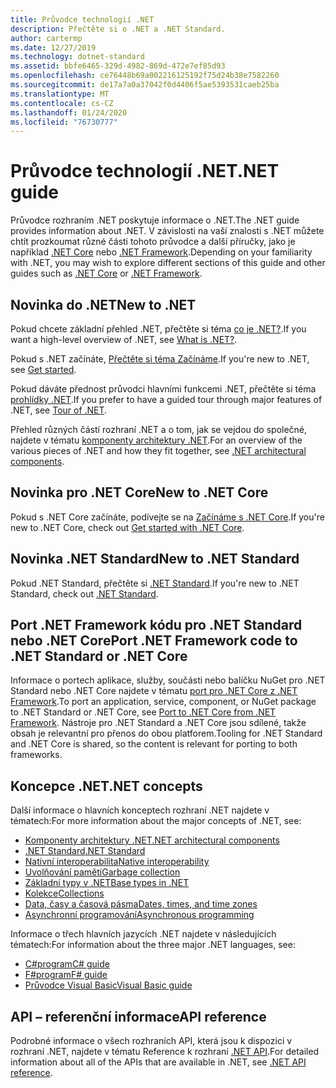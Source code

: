 ```yaml
---
title: Průvodce technologií .NET
description: Přečtěte si o .NET a .NET Standard.
author: cartermp
ms.date: 12/27/2019
ms.technology: dotnet-standard
ms.assetid: bbfe6465-329d-4982-869d-472e7ef85d93
ms.openlocfilehash: ce76448b69a002216125192f75d24b38e7582260
ms.sourcegitcommit: de17a7a0a37042f0d4406f5ae5393531caeb25ba
ms.translationtype: MT
ms.contentlocale: cs-CZ
ms.lasthandoff: 01/24/2020
ms.locfileid: "76730777"
---
```

# <a name="net-guide"></a><span data-ttu-id="074ba-103">Průvodce technologií .NET</span><span class="sxs-lookup"><span data-stu-id="074ba-103">.NET guide</span></span>

<span data-ttu-id="074ba-104">Průvodce rozhraním .NET poskytuje informace o .NET.</span><span class="sxs-lookup"><span data-stu-id="074ba-104">The .NET guide provides information about .NET.</span></span> <span data-ttu-id="074ba-105">V závislosti na vaší znalosti s .NET můžete chtít prozkoumat různé části tohoto průvodce a další příručky, jako je například [.NET Core](../core/index.md) nebo [.NET Framework](../framework/index.md).</span><span class="sxs-lookup"><span data-stu-id="074ba-105">Depending on your familiarity with .NET, you may wish to explore different sections of this guide and other guides such as [.NET Core](../core/index.md) or [.NET Framework](../framework/index.md).</span></span>

## <a name="new-to-net"></a><span data-ttu-id="074ba-106">Novinka do .NET</span><span class="sxs-lookup"><span data-stu-id="074ba-106">New to .NET</span></span>

<span data-ttu-id="074ba-107">Pokud chcete základní přehled .NET, přečtěte si téma [co je .NET?](https://dotnet.microsoft.com/learn/dotnet/what-is-dotnet).</span><span class="sxs-lookup"><span data-stu-id="074ba-107">If you want a high-level overview of .NET, see [What is .NET?](https://dotnet.microsoft.com/learn/dotnet/what-is-dotnet).</span></span>

<span data-ttu-id="074ba-108">Pokud s .NET začínáte, [Přečtěte si téma Začínáme](get-started.md).</span><span class="sxs-lookup"><span data-stu-id="074ba-108">If you're new to .NET, see [Get started](get-started.md).</span></span>

<span data-ttu-id="074ba-109">Pokud dáváte přednost průvodci hlavními funkcemi .NET, přečtěte si téma [prohlídky .NET](tour.md).</span><span class="sxs-lookup"><span data-stu-id="074ba-109">If you prefer to have a guided tour through major features of .NET, see [Tour of .NET](tour.md).</span></span>

<span data-ttu-id="074ba-110">Přehled různých částí rozhraní .NET a o tom, jak se vejdou do společné, najdete v tématu [komponenty architektury .NET](components.md).</span><span class="sxs-lookup"><span data-stu-id="074ba-110">For an overview of the various pieces of .NET and how they fit together, see [.NET architectural components](components.md).</span></span>

## <a name="new-to-net-core"></a><span data-ttu-id="074ba-111">Novinka pro .NET Core</span><span class="sxs-lookup"><span data-stu-id="074ba-111">New to .NET Core</span></span>

<span data-ttu-id="074ba-112">Pokud s .NET Core začínáte, podívejte se na [Začínáme s .NET Core](../core/get-started.md).</span><span class="sxs-lookup"><span data-stu-id="074ba-112">If you're new to .NET Core, check out [Get started with .NET Core](../core/get-started.md).</span></span>

## <a name="new-to-net-standard"></a><span data-ttu-id="074ba-113">Novinka .NET Standard</span><span class="sxs-lookup"><span data-stu-id="074ba-113">New to .NET Standard</span></span>

<span data-ttu-id="074ba-114">Pokud .NET Standard, přečtěte si [.NET Standard](net-standard.md).</span><span class="sxs-lookup"><span data-stu-id="074ba-114">If you're new to .NET Standard, check out [.NET Standard](net-standard.md).</span></span>

## <a name="port-net-framework-code-to-net-standard-or-net-core"></a><span data-ttu-id="074ba-115">Port .NET Framework kódu pro .NET Standard nebo .NET Core</span><span class="sxs-lookup"><span data-stu-id="074ba-115">Port .NET Framework code to .NET Standard or .NET Core</span></span>

<span data-ttu-id="074ba-116">Informace o portech aplikace, služby, součásti nebo balíčku NuGet pro .NET Standard nebo .NET Core najdete v tématu [port pro .NET Core z .NET Framework](../core/porting/index.md).</span><span class="sxs-lookup"><span data-stu-id="074ba-116">To port an application, service, component, or NuGet package to .NET Standard or .NET Core, see [Port to .NET Core from .NET Framework](../core/porting/index.md).</span></span> <span data-ttu-id="074ba-117">Nástroje pro .NET Standard a .NET Core jsou sdílené, takže obsah je relevantní pro přenos do obou platforem.</span><span class="sxs-lookup"><span data-stu-id="074ba-117">Tooling for .NET Standard and .NET Core is shared, so the content is relevant for porting to both frameworks.</span></span>

## <a name="net-concepts"></a><span data-ttu-id="074ba-118">Koncepce .NET</span><span class="sxs-lookup"><span data-stu-id="074ba-118">.NET concepts</span></span>

<span data-ttu-id="074ba-119">Další informace o hlavních konceptech rozhraní .NET najdete v tématech:</span><span class="sxs-lookup"><span data-stu-id="074ba-119">For more information about the major concepts of .NET, see:</span></span>

* [<span data-ttu-id="074ba-120">Komponenty architektury .NET</span><span class="sxs-lookup"><span data-stu-id="074ba-120">.NET architectural components</span></span>](components.md)
* [<span data-ttu-id="074ba-121">.NET Standard</span><span class="sxs-lookup"><span data-stu-id="074ba-121">.NET Standard</span></span>](net-standard.md)
* [<span data-ttu-id="074ba-122">Nativní interoperabilita</span><span class="sxs-lookup"><span data-stu-id="074ba-122">Native interoperability</span></span>](native-interop/index.md)
* [<span data-ttu-id="074ba-123">Uvolňování paměti</span><span class="sxs-lookup"><span data-stu-id="074ba-123">Garbage collection</span></span>](garbage-collection/index.md)
* [<span data-ttu-id="074ba-124">Základní typy v .NET</span><span class="sxs-lookup"><span data-stu-id="074ba-124">Base types in .NET</span></span>](base-types/index.md)
* [<span data-ttu-id="074ba-125">Kolekce</span><span class="sxs-lookup"><span data-stu-id="074ba-125">Collections</span></span>](collections/index.md)
* [<span data-ttu-id="074ba-126">Data, časy a časová pásma</span><span class="sxs-lookup"><span data-stu-id="074ba-126">Dates, times, and time zones</span></span>](datetime/index.md)
* [<span data-ttu-id="074ba-127">Asynchronní programování</span><span class="sxs-lookup"><span data-stu-id="074ba-127">Asynchronous programming</span></span>](async.md)

<span data-ttu-id="074ba-128">Informace o třech hlavních jazycích .NET najdete v následujících tématech:</span><span class="sxs-lookup"><span data-stu-id="074ba-128">For information about the three major .NET languages, see:</span></span>

* [<span data-ttu-id="074ba-129">C#program</span><span class="sxs-lookup"><span data-stu-id="074ba-129">C# guide</span></span>](../csharp/index.yml)
* [<span data-ttu-id="074ba-130">F#program</span><span class="sxs-lookup"><span data-stu-id="074ba-130">F# guide</span></span>](../fsharp/index.yml)
* [<span data-ttu-id="074ba-131">Průvodce Visual Basic</span><span class="sxs-lookup"><span data-stu-id="074ba-131">Visual Basic guide</span></span>](../visual-basic/index.yml)

## <a name="api-reference"></a><span data-ttu-id="074ba-132">API – referenční informace</span><span class="sxs-lookup"><span data-stu-id="074ba-132">API reference</span></span>

<span data-ttu-id="074ba-133">Podrobné informace o všech rozhraních API, která jsou k dispozici v rozhraní .NET, najdete v tématu Reference k rozhraní [.NET API](../../api/index.md).</span><span class="sxs-lookup"><span data-stu-id="074ba-133">For detailed information about all of the APIs that are available in .NET, see [.NET API reference](../../api/index.md).</span></span>
